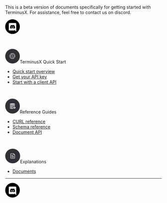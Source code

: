 <br>

<div class="tdb-msg">
This is a beta version of documents specifically for getting started with TerminusX. For assistance, feel free to contact us on discord.

<a target="new" title="Contact us on Discord..." href="https://bit.ly/2Gnleax"><img class="tdb-ico" src="img/ico/terminusdb-icon-discord.png"/></a>
</div>

<br>

<img class="tdb-i" src="img/ico/terminusdb-icon-quick-links.png" title="Quick start"/><span class="tdb-f">TerminusX Quick Start</span>

- [Quick start overview](terminusx/quick-start-overview)
- [Get your API key](terminusx/get-your-api-key)
- [Start with a client API](terminusx/start-with-a-client)

<br>

<img class="tdb-i" src="img/ico/terminusdb-icon-concepts.png" title="Reference guides"/><span class="tdb-f">Reference Guides</span>

- [CURL reference](terminusx/curl-reference)
- [Schema reference](terminusx/schema-reference)
- [Document API](terminusx/document-interface) 

<br>

<img class="tdb-i" src="img/ico/terminusdb-icon-reference-guides.png" title="Explanations"/><span class="tdb-f">Explanations</span>

- [Documents](terminusx/documents)

<hr class="tdb-l"/>

<a target="new" title="Contact us on Discord..." href="https://bit.ly/2Gnleax"><img class="tdb-ico" src="img/ico/terminusdb-icon-discord.png"/></a>
